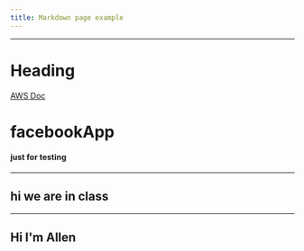 ```yaml
---
title: Markdown page example
---
```


---
# Heading
[AWS Doc](https://aws.amazon.com/free/?gclid=Cj0KCQiArrCvBhCNARIsAOkAGcVAGvvc0XoX8FxhpahXRPllDMLlqpWGr_q0B6N9zTxWBUDooqkuwywaAuCbEALw_wcB&trk=6a4c3e9d-cdc9-4e25-8dd9-2bd8d15afbca&sc_channel=ps&ef_id=Cj0KCQiArrCvBhCNARIsAOkAGcVAGvvc0XoX8FxhpahXRPllDMLlqpWGr_q0B6N9zTxWBUDooqkuwywaAuCbEALw_wcB:G:s&s_kwcid=AL!4422!3!651751059783!e!!g!!aws!19852662197!145019195897&all-free-tier.sort-by=item.additionalFields.SortRank&all-free-tier.sort-order=asc&awsf.Free%20Tier%20Types=*all&awsf.Free%20Tier%20Categories=*all)

# facebookApp
#### just for testing

---
hi we are in class
---

---
Hi I'm Allen
---





